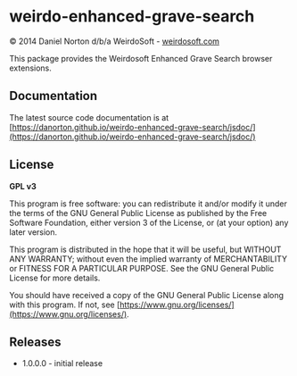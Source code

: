 # weirdo-enhanced-grave-search
© 2014 Daniel Norton d/b/a WeirdoSoft - [weirdosoft.com](http://weirdosoft.com)

This package provides the Weirdosoft Enhanced Grave Search browser extensions.

## Documentation
The latest source code documentation is at [https://danorton.github.io/weirdo-enhanced-grave-search/jsdoc/](https://danorton.github.io/weirdo-enhanced-grave-search/jsdoc/)

## License
**GPL v3**

This program is free software: you can redistribute it and/or modify
it under the terms of the GNU General Public License as published by
the Free Software Foundation, either version 3 of the License, or
(at your option) any later version.

This program is distributed in the hope that it will be useful,
but WITHOUT ANY WARRANTY; without even the implied warranty of
MERCHANTABILITY or FITNESS FOR A PARTICULAR PURPOSE.  See the
GNU General Public License for more details.

You should have received a copy of the GNU General Public License
along with this program.  If not, see [https://www.gnu.org/licenses/](https://www.gnu.org/licenses/).

## Releases

 - 1.0.0.0 - initial release

